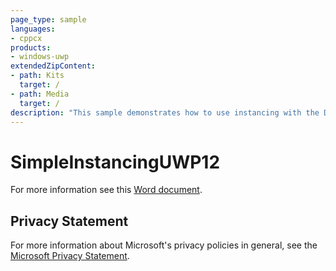 ```yaml
---
page_type: sample
languages:
- cppcx
products:
- windows-uwp
extendedZipContent:
- path: Kits
  target: /
- path: Media
  target: /
description: "This sample demonstrates how to use instancing with the Direct3D 12 API in a Universal Windows Platform (UWP) app."
---
```


# SimpleInstancingUWP12

For more information see this [Word document](https://github.com/microsoft/Xbox-ATG-Samples/blob/master/UWPSamples/IntroGraphics/SimpleInstancingUWP12/Readme.docx).

## Privacy Statement

For more information about Microsoft's privacy policies in general, see the [Microsoft Privacy Statement](https://privacy.microsoft.com/privacystatement/).
